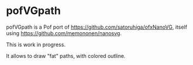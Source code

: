 # pofVGpath


pofVGpath is a Pof port of https://github.com/satoruhiga/ofxNanoVG, itself using https://github.com/memononen/nanosvg.

This is work in progress.

It allows to draw "fat" paths, with colored outline.
